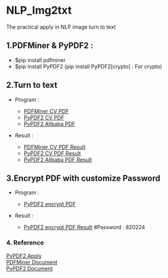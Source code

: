 # NLP_Img2txt
The practical apply in NLP image turn to text

## 1.PDFMiner & PyPDF2 : 
- $pip install pdfminer 
- $pip install PyPDF2 (pip install PyPDF2[crypto] : For crypto)

## 2.Turn to text 
- Program : 
    - [PDFMiner CV PDF](./PDFMiner_PDF2txt.py)
    - [PyPDF2 CV PDF](./PYPDF2_PDF2txt.py)
    - [PyPDF2 Alibaba PDF](./PYPDF2_PDF2txt.py)

- Result : 
    - [PDFMiner CV PDF Result](./data/Wizpresso/output/PDFMiner_20221129CV.txt)
    - [PyPDF2 CV PDF Result](./data/Wizpresso/output/PyPDF2_20221129CV.txt)
    - [PyPDF2 Alibaba PDF Result](./data/Wizpresso/output/PyPDF2_file.txt)

## 3.Encrypt PDF with customize Password
- Program : 
    - [PyPDF2 encrypt PDF](./PyPDF2_encryptPDF.py)

- Result : 
    - [PyPDF2 encrypt PDF Result](./data/Wizpresso/output/David_CV.pdf) #Password : 820224

### 4. Reference
[PyPDF2 Apply](https://nanonets.com/blog/pypdf2-library-working-with-pdf-files-in-python) <br>
[PDFMiner Document](https://pdfminer-docs.readthedocs.io/programming.html#performing-layout-analysis) <br>
[PyPDF2 Document](https://ithelp.ithome.com.tw/articles/10221247)